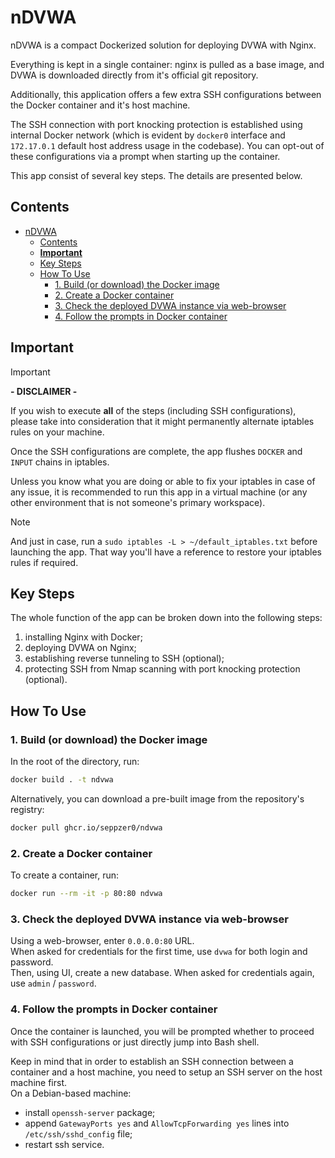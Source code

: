 # nDVWA

nDVWA is a compact Dockerized solution for deploying DVWA with Nginx.

Everything is kept in a single container: nginx is pulled as a base image, and DVWA is downloaded directly from it's official git repository.

Additionally, this application offers a few extra SSH configurations between the Docker container and it's host machine.

The SSH connection with port knocking protection is established using internal Docker network (which is evident by `docker0` interface and `172.17.0.1` default host address usage in the codebase). You can opt-out of these configurations via a prompt when starting up the container.

This app consist of several key steps. The details are presented below.

## Contents

- [nDVWA](#ndvwa)
  - [Contents](#contents)
  - [**Important**](#important)
  - [Key Steps](#key-steps)
  - [How To Use](#how-to-use)
    - [1. Build (or download) the Docker image](#1-build-or-download-the-docker-image)
    - [2. Create a Docker container](#2-create-a-docker-container)
    - [3. Check the deployed DVWA instance via web-browser](#3-check-the-deployed-dvwa-instance-via-web-browser)
    - [4. Follow the prompts in Docker container](#4-follow-the-prompts-in-docker-container)

## **Important**

> [!IMPORTANT]
> **\- DISCLAIMER \-**
>
>If you wish to execute **all** of the steps (including SSH configurations), please take into consideration that it might permanently alternate iptables rules on your machine.
>
>Once the SSH configurations are complete, the app flushes `DOCKER` and `INPUT` chains in iptables.
>
>Unless you know what you are doing or able to fix your iptables in case of any issue, it is recommended to run this app in a virtual machine (or any other environment that is not someone's primary workspace).

> [!NOTE]
> And just in case, run a `sudo iptables -L > ~/default_iptables.txt` before launching the app. That way you'll have a reference to restore your iptables rules if required.

## Key Steps

The whole function of the app can be broken down into the following steps:

1. installing Nginx with Docker;
2. deploying DVWA on Nginx;
3. establishing reverse tunneling to SSH (optional);
4. protecting SSH from Nmap scanning with port knocking protection (optional).

## How To Use

### 1. Build (or download) the Docker image

In the root of the directory, run:

```sh
docker build . -t ndvwa
```

Alternatively, you can download a pre-built image from the repository's registry:

```sh
docker pull ghcr.io/seppzer0/ndvwa
```

### 2. Create a Docker container

To create a container, run:

```sh
docker run --rm -it -p 80:80 ndvwa
```

### 3. Check the deployed DVWA instance via web-browser

Using a web-browser, enter `0.0.0.0:80` URL.<br>
When asked for credentials for the first time, use `dvwa` for both login and password.<br>
Then, using UI, create a new database. When asked for credentials again, use `admin` / `password`.

### 4. Follow the prompts in Docker container

Once the container is launched, you will be prompted whether to proceed with SSH configurations or just directly jump into Bash shell.

Keep in mind that in order to establish an SSH connection between a container and a host machine, you need to setup an SSH server on the host machine first.<br>
On a Debian-based machine:

- install `openssh-server` package;
- append `GatewayPorts yes` and `AllowTcpForwarding yes` lines into `/etc/ssh/sshd_config` file;
- restart ssh service.
